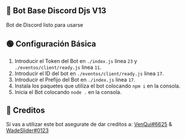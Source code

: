 ## 🤖 Bot Base Discord Djs V13

Bot de Discord listo para usarse

## 🟢 Configuración Básica

   1. Introducir el Token del Bot en `./index.js` linea `23` y `./eventos/client/ready.js` linea `11`.
   2. Introducir el ID del bot en `./eventos/client/ready.js` linea `17`.
   3. Introducir el Prefijo del Bot en `./index.js` linea `17`.
   4. Instala los paquetes que utiliza el bot colocando `npm i` en la consola.
   5. Inicia el Bot colocando `node .` en la consola.

## 👑 Creditos

Si vas a utilizar este bot asegurate de dar creditos a:
[VenQui#6625](https://discord.com/users/447843518954602526) & [WadeSlider#0123](https://discord.com/users/873940469950849056)
